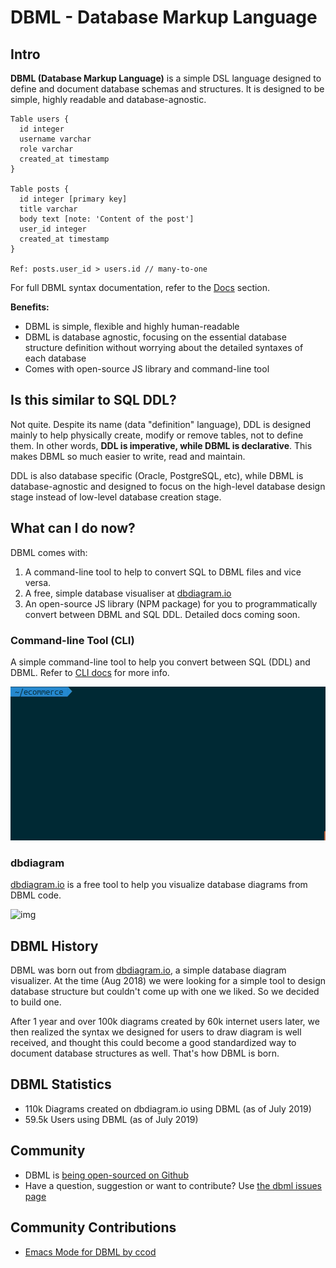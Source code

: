 # DBML - Database Markup Language

## Intro

**DBML (Database Markup Language)** is a simple DSL language designed to define and document database schemas and structures.
It is designed to be simple, highly readable and database-agnostic.


    Table users {
      id integer
      username varchar
      role varchar
      created_at timestamp
    }

    Table posts {
      id integer [primary key]
      title varchar
      body text [note: 'Content of the post']
      user_id integer
      created_at timestamp
    }

    Ref: posts.user_id > users.id // many-to-one

For full DBML syntax documentation, refer to the [Docs](/docs/) section.

**Benefits:**

* DBML is simple, flexible and highly human-readable
* DBML is database agnostic, focusing on the essential database structure definition without worrying about the detailed syntaxes of each database
* Comes with open-source JS library and command-line tool

## Is this similar to SQL DDL?

Not quite. Despite its name (data "definition" language), DDL is designed mainly to help physically create, modify or
remove tables, not to define them. In other words, **DDL is imperative, while DBML is declarative**. This makes DBML
 so much easier to write, read and maintain.

DDL is also database specific (Oracle, PostgreSQL, etc), while DBML is database-agnostic and designed to focus on the high-level database design stage instead of low-level database creation stage.

## What can I do now?

DBML comes with:
1. A command-line tool to help to convert SQL to DBML files and vice versa.
2. A free, simple database visualiser at [dbdiagram.io](https://dbdiagram.io)
3. An open-source JS library (NPM package) for you to programmatically convert between DBML and SQL DDL. Detailed docs coming soon.

### Command-line Tool (CLI)

A simple command-line tool to help you convert between SQL (DDL) and DBML. Refer to [CLI docs](/cli) for more info.

![img](../cli/cli.gif)

### dbdiagram

[dbdiagram.io](https://dbdiagram.io) is a free tool to help you visualize database diagrams from DBML code. 

![img](https://i.imgur.com/8T1tIZp.gif)

## DBML History

DBML was born out from [dbdiagram.io](https://dbdiagram.io), a simple database diagram visualizer. At the time (Aug 2018) we were looking for a simple tool to design database structure but couldn't come up with one we liked. So we decided to build one.

After 1 year and over 100k diagrams created by 60k internet users later, we then realized the syntax we designed for users to draw diagram is well received, and thought this could become a good standardized way to document database structures as well. That's how DBML is born.

## DBML Statistics

* 110k Diagrams created on dbdiagram.io using DBML (as of July 2019)
* 59.5k Users using DBML (as of July 2019)

## Community

* DBML is [being open-sourced on Github](https://github.com/holistics/dbml/)
* Have a question, suggestion or want to contribute? Use [the dbml issues page](https://github.com/holistics/dbml/issues)

## Community Contributions

* [Emacs Mode for DBML by ccod](https://github.com/ccod/dbd-mode)
